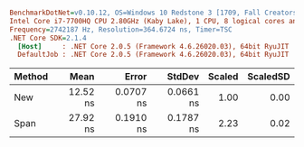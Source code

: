 ``` ini

BenchmarkDotNet=v0.10.12, OS=Windows 10 Redstone 3 [1709, Fall Creators Update] (10.0.16299.248)
Intel Core i7-7700HQ CPU 2.80GHz (Kaby Lake), 1 CPU, 8 logical cores and 4 physical cores
Frequency=2742187 Hz, Resolution=364.6724 ns, Timer=TSC
.NET Core SDK=2.1.4
  [Host]     : .NET Core 2.0.5 (Framework 4.6.26020.03), 64bit RyuJIT
  DefaultJob : .NET Core 2.0.5 (Framework 4.6.26020.03), 64bit RyuJIT


```
| Method |     Mean |     Error |    StdDev | Scaled | ScaledSD |
|------- |---------:|----------:|----------:|-------:|---------:|
|    New | 12.52 ns | 0.0707 ns | 0.0661 ns |   1.00 |     0.00 |
|   Span | 27.92 ns | 0.1910 ns | 0.1787 ns |   2.23 |     0.02 |
